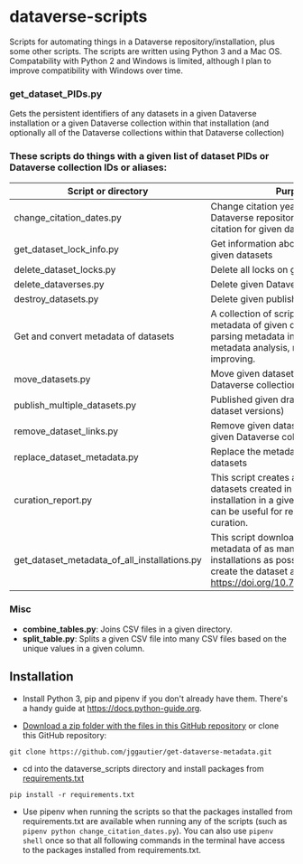 # dataverse-scripts

Scripts for automating things in a Dataverse repository/installation, plus some other scripts. The scripts are written using Python 3 and a Mac OS. Compatability with Python 2 and Windows is limited, although I plan to improve compatibility with Windows over time. 

### get_dataset_PIDs.py
Gets the persistent identifiers of any datasets in a given Dataverse installation or a given Dataverse collection within that installation (and optionally all of the Dataverse collections within that Dataverse collection)

### These scripts do things with a given list of dataset PIDs or Dataverse collection IDs or aliases:

| Script or directory                          | Purpose                                                                                                                                                        |
|----------------------------------------------|----------------------------------------------------------------------------------------------------------------------------------------------------------------|
| change_citation_dates.py                     | Change citation year shown in Dataverse repository's suggested citation for given datasets                                                                     |
| get_dataset_lock_info.py                     | Get information about the locks on given datasets                                                                                                              |
| delete_dataset_locks.py                      | Delete all locks on given datasets                                                                                                                             |
| delete_dataverses.py                         | Delete given Dataverse collections                                                                                                                             |
| destroy_datasets.py                          | Delete given published datasets                                                                                                                                |
| Get and convert metadata of datasets         | A collection of scripts for getting JSON metadata of given datasets and parsing metadata into csv files for metadata analysis, reporting and improving.        |
| move_datasets.py                             | Move given datasets from one Dataverse collection into another                                                                                                 |
| publish_multiple_datasets.py                 | Published given draft datasets (or draft dataset versions)                                                                                                     |
| remove_dataset_links.py                      | Remove given dataset links from a given Dataverse collection                                                                                                   |
| replace_dataset_metadata.py                  | Replace the metadata of given datasets                                                                                                                         |
| curation_report.py                           | This script creates an overview of datasets created in a Dataverse installation in a given time frame, which can be useful for regular dataset curation.       |
| get_dataset_metadata_of_all_installations.py | This script downloads dataset metadata of as many known Dataverse installations as possible. Used to create the dataset at https://doi.org/10.7910/DVN/DCDKZQ. |

### Misc
- **combine_tables.py**: Joins CSV files in a given directory.
- **split_table.py**: Splits a given CSV file into many CSV files based on the unique values in a given column.
  
## Installation
 * Install Python 3, pip and pipenv if you don't already have them. There's a handy guide at https://docs.python-guide.org.
 
 * [Download a zip folder with the files in this GitHub repository](https://github.com/jggautier/dataverse_scripts/archive/refs/heads/main.zip) or clone this GitHub repository:

```
git clone https://github.com/jggautier/get-dataverse-metadata.git
```

 * cd into the dataverse_scripts directory and install packages from [requirements.txt](https://github.com/jggautier/dataverse_scripts/blob/main/requirements.txt)
 ```
pip install -r requirements.txt
```

* Use pipenv when running the scripts so that the packages installed from requirements.txt are available when running any of the scripts (such as `pipenv python change_citation_dates.py`). You can also use `pipenv shell` once so that all following commands in the terminal have access to the packages installed from requirements.txt.
